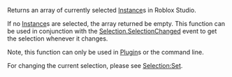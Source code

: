Returns an array of currently selected [Instance](https://developer.roblox.com/en-us/api-reference/class/Instance)s in Roblox Studio.

If no [Instance](https://developer.roblox.com/en-us/api-reference/class/Instance)s are selected, the array returned be empty. This function can be used in conjunction with the [Selection.SelectionChanged](https://developer.roblox.com/en-us/api-reference/event/Selection/SelectionChanged) event to get the selection whenever it changes.

Note, this function can only be used in [Plugin](https://developer.roblox.com/en-us/api-reference/class/Plugin)s or the command line.

For changing the current selection, please see [Selection:Set](https://developer.roblox.com/en-us/api-reference/function/Selection/Set).